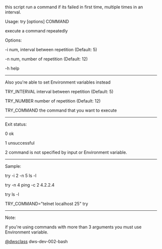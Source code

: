 
this script run a command if its failed in first time, multiple times in an interval.

Usage: try [options] COMMAND

execute a command repeatedly

Options:

-i num, 	interval between repetition (Default: 5)

-n num,		number of repetition (Default: 12)

-h 		help
_____________________________________________________________________________________________________

Also you're able to set Environment variables instead

TRY_INTERVAL	interval between repetition (Default: 5)

TRY_NUMBER	number of repetition (Default: 12)

TRY_COMMAND	the command that you want to execute
____________________________________________________________________________________________________

Exit status:

0	ok

1	unsuccessful

2	command is not specified by input or Environment variable.
_____________________________________________________________________________________________________
Sample:

try -i 2 -n 5 ls -l

try -n 4 ping -c 2 4.2.2.4

try ls -l

TRY_COMMAND="telnet localhost 25" try

_____________________________________________________________________________________________________

Note:

if you're using commands with more than 3 arguments you must use Environment variable.







[@dwsclass](https://github.com/dwsclass) dws-dev-002-bash
